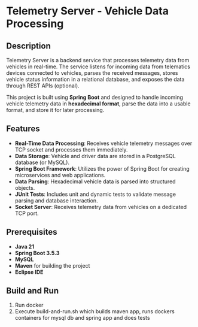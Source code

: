 # Telemetry Server - Vehicle Data Processing

## Description

Telemetry Server is a backend service that processes telemetry data from vehicles in real-time. The service listens for incoming data from telematics devices connected to vehicles, parses the received messages, stores vehicle status information in a relational database, and exposes the data through REST APIs (optional). 

This project is built using **Spring Boot** and designed to handle incoming vehicle telemetry data in **hexadecimal format**, parse the data into a usable format, and store it for later processing.

## Features

- **Real-Time Data Processing**: Receives vehicle telemetry messages over TCP socket and processes them immediately.
- **Data Storage**: Vehicle and driver data are stored in a PostgreSQL database (or MySQL).
- **Spring Boot Framework**: Utilizes the power of Spring Boot for creating microservices and web applications.
- **Data Parsing**: Hexadecimal vehicle data is parsed into structured objects.
- **JUnit Tests**: Includes unit and dynamic tests to validate message parsing and database interaction.
- **Socket Server**: Receives telemetry data from vehicles on a dedicated TCP port.

## Prerequisites

- **Java 21**
- **Spring Boot 3.5.3**
- **MySQL**
- **Maven** for building the project
- **Eclipse IDE**

## Build and Run
1. Run docker
2. Execute build-and-run.sh which builds maven app, runs dockers containers for mysql db and spring app and does tests
